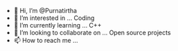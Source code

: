 - 👋 Hi, I’m @Purnatirtha
- 👀 I’m interested in ... Coding 
- 🌱 I’m currently learning ... C++
- 💞️ I’m looking to collaborate on ... Open source projects
- 📫 How to reach me ...

<!---
BeefyRonin/BeefyRonin is a ✨ special ✨ repository because its `README.md` (this file) appears on your GitHub profile.
You can click the Preview link to take a look at your changes.
--->

